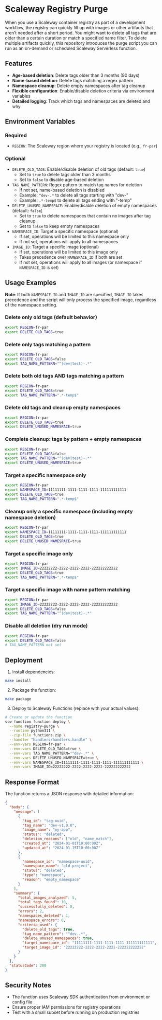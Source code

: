 # Scaleway Registry Purge

When you use a Scaleway container registry as part of a development workflow, the registry can quickly fill up with images or other artifacts that aren't needed after a short period. You might want to delete all tags that are older than a certain duration or match a specified name filter. To delete multiple artifacts quickly, this repository introduces the purge script you can run as an on-demand or scheduled Scaleway Serverless function.

## Features

- **Age-based deletion**: Delete tags older than 3 months (90 days)
- **Name-based deletion**: Delete tags matching a regex pattern
- **Namespace cleanup**: Delete empty namespaces after tag cleanup
- **Flexible configuration**: Enable/disable deletion criteria via environment variables
- **Detailed logging**: Track which tags and namespaces are deleted and why

## Environment Variables

### Required
- `REGION`: The Scaleway region where your registry is located (e.g., `fr-par`)

### Optional
- `DELETE_OLD_TAGS`: Enable/disable deletion of old tags (default: `true`)
  - Set to `true` to delete tags older than 3 months
  - Set to `false` to disable age-based deletion
- `TAG_NAME_PATTERN`: Regex pattern to match tag names for deletion
  - If not set, name-based deletion is disabled
  - Example: `^dev-.*` to delete all tags starting with "dev-"
  - Example: `.*-temp$` to delete all tags ending with "-temp"
- `DELETE_UNUSED_NAMESPACE`: Enable/disable deletion of empty namespaces (default: `false`)
  - Set to `true` to delete namespaces that contain no images after tag cleanup
  - Set to `false` to keep empty namespaces
- `NAMESPACE_ID`: Target a specific namespace (optional)
  - If set, operations will be limited to this namespace only
  - If not set, operations will apply to all namespaces
- `IMAGE_ID`: Target a specific image (optional)
  - If set, operations will be limited to this image only
  - Takes precedence over `NAMESPACE_ID` if both are set
  - If not set, operations will apply to all images (or namespace if `NAMESPACE_ID` is set)

## Usage Examples

**Note**: If both `NAMESPACE_ID` and `IMAGE_ID` are specified, `IMAGE_ID` takes precedence and the script will only process the specified image, regardless of the namespace setting.

### Delete only old tags (default behavior)
```bash
export REGION=fr-par
export DELETE_OLD_TAGS=true
```

### Delete only tags matching a pattern
```bash
export REGION=fr-par
export DELETE_OLD_TAGS=false
export TAG_NAME_PATTERN="^(dev|test)-.*"
```

### Delete both old tags AND tags matching a pattern
```bash
export REGION=fr-par
export DELETE_OLD_TAGS=true
export TAG_NAME_PATTERN=".*-temp$"
```

### Delete old tags and cleanup empty namespaces
```bash
export REGION=fr-par
export DELETE_OLD_TAGS=true
export DELETE_UNUSED_NAMESPACE=true
```

### Complete cleanup: tags by pattern + empty namespaces
```bash
export REGION=fr-par
export DELETE_OLD_TAGS=false
export TAG_NAME_PATTERN="^(dev|test)-.*"
export DELETE_UNUSED_NAMESPACE=true
```

### Target a specific namespace only
```bash
export REGION=fr-par
export NAMESPACE_ID=11111111-1111-1111-1111-111111111111
export DELETE_OLD_TAGS=true
export TAG_NAME_PATTERN=".*-temp$"
```

### Cleanup only a specific namespace (including empty namespace deletion)
```bash
export REGION=fr-par
export NAMESPACE_ID=11111111-1111-1111-1111-111111111111
export DELETE_OLD_TAGS=true
export DELETE_UNUSED_NAMESPACE=true
```

### Target a specific image only
```bash
export REGION=fr-par
export IMAGE_ID=22222222-2222-2222-2222-222222222222
export DELETE_OLD_TAGS=true
export TAG_NAME_PATTERN=".*-temp$"
```

### Target a specific image with name pattern matching
```bash
export REGION=fr-par
export IMAGE_ID=22222222-2222-2222-2222-222222222222
export DELETE_OLD_TAGS=false
export TAG_NAME_PATTERN="^(dev|test)-.*"
```

### Disable all deletion (dry run mode)
```bash
export REGION=fr-par
export DELETE_OLD_TAGS=false
# TAG_NAME_PATTERN not set
```

## Deployment

1. Install dependencies:
```bash
make install
```

2. Package the function:
```bash
make package
```

3. Deploy to Scaleway Functions (replace with your actual values):
```bash
# Create or update the function
scw function function deploy \
  --name registry-purge \
  --runtime python311 \
  --zip-file functions.zip \
  --handler "handlers/handlers.handle" \
  --env-vars REGION=fr-par \
  --env-vars DELETE_OLD_TAGS=true \
  --env-vars TAG_NAME_PATTERN="^dev-.*" \
  --env-vars DELETE_UNUSED_NAMESPACE=true \
  --env-vars NAMESPACE_ID=11111111-1111-1111-1111-111111111111 \
  --env-vars IMAGE_ID=22222222-2222-2222-2222-222222222222
```

## Response Format

The function returns a JSON response with detailed information:

```json
{
  "body": {
    "message": [
      {
        "tag_id": "tag-uuid",
        "tag_name": "dev-v1.0.0",
        "image_name": "my-app",
        "status": "deleted",
        "deletion_reasons": ["old", "name_match"],
        "created_at": "2024-01-01T10:00:00Z",
        "updated_at": "2024-01-15T10:00:00Z"
      },
      {
        "namespace_id": "namespace-uuid",
        "namespace_name": "old-project",
        "status": "deleted",
        "type": "namespace",
        "reason": "empty_namespace"
      }
    ],
    "summary": {
      "total_images_analyzed": 5,
      "total_tags_found": 10,
      "successfully_deleted": 8,
      "errors": 2,
      "namespaces_deleted": 1,
      "namespace_errors": 0,
      "criteria_used": {
        "delete_old_tags": true,
        "tag_name_pattern": "^dev-.*",
        "delete_unused_namespaces": true,
        "target_namespace_id": "11111111-1111-1111-1111-111111111111",
        "target_image_id": "22222222-2222-2222-2222-222222222222"
      }
    }
  },
  "statusCode": 200
}
```

## Security Notes

- The function uses Scaleway SDK authentication from environment or config file
- Ensure proper IAM permissions for registry operations
- Test with a small subset before running on production registries